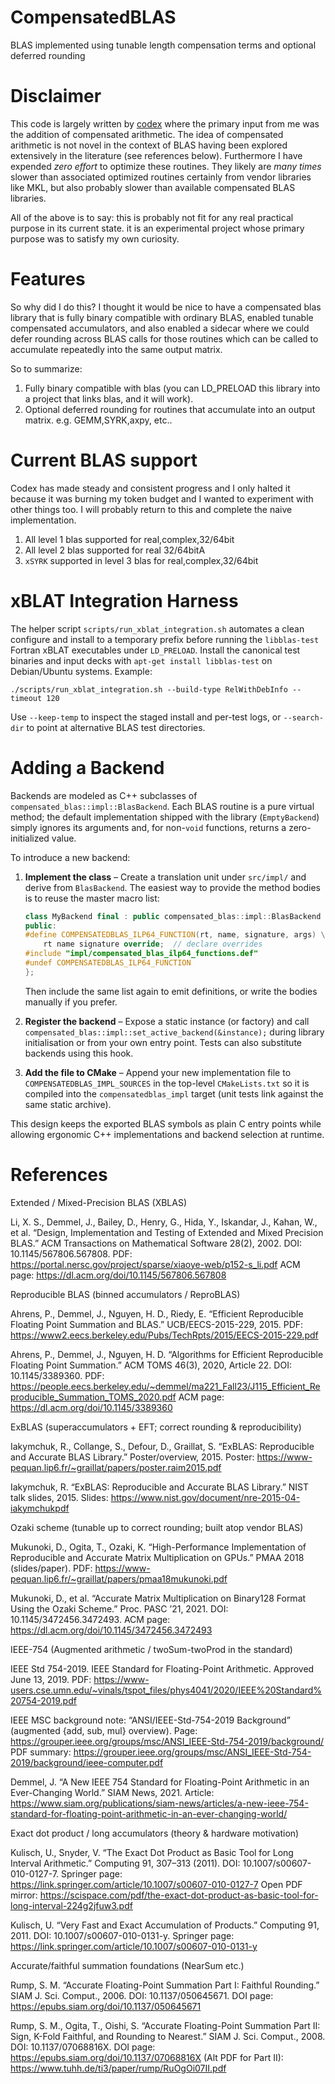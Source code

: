 # CompensatedBLAS
BLAS implemented using tunable length compensation terms and optional deferred rounding



# Disclaimer

This code is largely written by [codex](https://openai.com/codex/) where the primary input from me was the addition
of compensated arithmetic. The idea of compensated arithmetic is not novel in the context of BLAS having been
explored extensively in the literature (see references below). Furthermore I have expended _zero effort_ to
optimize these routines. They likely are _many times_ slower than associated optimized routines certainly
from vendor libraries like MKL, but also probably slower than available compensated BLAS libraries.

All of the above is to say: this is probably not fit for any real practical purpose in its current state. it is an experimental project
whose primary purpose was to satisfy my own curiosity.

# Features 

So why did I do this? I thought it would be nice to have a compensated blas library
that is fully binary compatible with ordinary BLAS, enabled tunable compensated accumulators,
and also enabled a sidecar where we could defer rounding across BLAS calls for those routines
which  can be called to accumulate repeatedly into the same output matrix.

So to summarize:

1. Fully binary compatible with blas (you can LD_PRELOAD this library into a project that links blas, and it will work).
2. Optional deferred rounding for routines that accumulate into an output matrix. e.g. GEMM,SYRK,axpy, etc..


# Current BLAS support

Codex has made steady and consistent progress and I only halted it because it was burning my token budget and
I wanted to experiment with other things too. I will probably return to this and complete the naive implementation.


1. All level 1 blas supported for real,complex,32/64bit
2. All level 2 blas supported for real 32/64bitA
3. `xSYRK` supported in level 3 blas for real,complex,32/64bit






# xBLAT Integration Harness

The helper script `scripts/run_xblat_integration.sh` automates a clean configure
and install to a temporary prefix before running the `libblas-test` Fortran
xBLAT executables under `LD_PRELOAD`. Install the canonical test binaries and
input decks with `apt-get install libblas-test` on Debian/Ubuntu systems. Example:

```
./scripts/run_xblat_integration.sh --build-type RelWithDebInfo --timeout 120
```

Use `--keep-temp` to inspect the staged install and per-test logs, or
`--search-dir` to point at alternative BLAS test directories.


# Adding a Backend

Backends are modeled as C++ subclasses of `compensated_blas::impl::BlasBackend`. Each
BLAS routine is a pure virtual method; the default implementation shipped with
the library (`EmptyBackend`) simply ignores its arguments and, for non-`void`
functions, returns a zero-initialized value.

To introduce a new backend:

1. **Implement the class** – Create a translation unit under `src/impl/` and
   derive from `BlasBackend`. The easiest way to provide the method bodies is to
   reuse the master macro list:
   ```c++
   class MyBackend final : public compensated_blas::impl::BlasBackend {
   public:
   #define COMPENSATEDBLAS_ILP64_FUNCTION(rt, name, signature, args) \
       rt name signature override;  // declare overrides
   #include "impl/compensated_blas_ilp64_functions.def"
   #undef COMPENSATEDBLAS_ILP64_FUNCTION
   };
   ```
   Then include the same list again to emit definitions, or write the bodies
   manually if you prefer.

2. **Register the backend** – Expose a static instance (or factory) and call
   `compensated_blas::impl::set_active_backend(&instance);` during library
   initialisation or from your own entry point. Tests can also substitute
   backends using this hook.

3. **Add the file to CMake** – Append your new implementation file to
   `COMPENSATEDBLAS_IMPL_SOURCES` in the top-level `CMakeLists.txt` so it is compiled
   into the `compensatedblas_impl` target (unit tests link against the same static
   archive).

This design keeps the exported BLAS symbols as plain C entry points while
allowing ergonomic C++ implementations and backend selection at runtime.


# References 

Extended / Mixed-Precision BLAS (XBLAS)

Li, X. S., Demmel, J., Bailey, D., Henry, G., Hida, Y., Iskandar, J., Kahan, W., et al. “Design, Implementation and Testing of Extended and Mixed Precision BLAS.” ACM Transactions on Mathematical Software 28(2), 2002. DOI: 10.1145/567806.567808.
PDF: https://portal.nersc.gov/project/sparse/xiaoye-web/p152-s_li.pdf
ACM page: https://dl.acm.org/doi/10.1145/567806.567808

Reproducible BLAS (binned accumulators / ReproBLAS)

Ahrens, P., Demmel, J., Nguyen, H. D., Riedy, E. “Efficient Reproducible Floating Point Summation and BLAS.” UCB/EECS-2015-229, 2015.
PDF: https://www2.eecs.berkeley.edu/Pubs/TechRpts/2015/EECS-2015-229.pdf

Ahrens, P., Demmel, J., Nguyen, H. D. “Algorithms for Efficient Reproducible Floating Point Summation.” ACM TOMS 46(3), 2020, Article 22. DOI: 10.1145/3389360.
PDF: https://people.eecs.berkeley.edu/~demmel/ma221_Fall23/J115_Efficient_Reproducible_Summation_TOMS_2020.pdf
ACM page: https://dl.acm.org/doi/10.1145/3389360

ExBLAS (superaccumulators + EFT; correct rounding & reproducibility)

Iakymchuk, R., Collange, S., Defour, D., Graillat, S. “ExBLAS: Reproducible and Accurate BLAS Library.” Poster/overview, 2015.
Poster: https://www-pequan.lip6.fr/~graillat/papers/poster.raim2015.pdf

Iakymchuk, R. “ExBLAS: Reproducible and Accurate BLAS Library.” NIST talk slides, 2015.
Slides: https://www.nist.gov/document/nre-2015-04-iakymchukpdf

Ozaki scheme (tunable up to correct rounding; built atop vendor BLAS)

Mukunoki, D., Ogita, T., Ozaki, K. “High-Performance Implementation of Reproducible and Accurate Matrix Multiplication on GPUs.” PMAA 2018 (slides/paper).
PDF: https://www-pequan.lip6.fr/~graillat/papers/pmaa18mukunoki.pdf

Mukunoki, D., et al. “Accurate Matrix Multiplication on Binary128 Format Using the Ozaki Scheme.” Proc. PASC ’21, 2021. DOI: 10.1145/3472456.3472493.
ACM page: https://dl.acm.org/doi/10.1145/3472456.3472493

IEEE-754 (Augmented arithmetic / twoSum-twoProd in the standard)

IEEE Std 754-2019. IEEE Standard for Floating-Point Arithmetic. Approved June 13, 2019.
PDF: https://www-users.cse.umn.edu/~vinals/tspot_files/phys4041/2020/IEEE%20Standard%20754-2019.pdf

IEEE MSC background note: “ANSI/IEEE-Std-754-2019 Background” (augmented {add, sub, mul} overview).
Page: https://grouper.ieee.org/groups/msc/ANSI_IEEE-Std-754-2019/background/
PDF summary: https://grouper.ieee.org/groups/msc/ANSI_IEEE-Std-754-2019/background/ieee-computer.pdf

Demmel, J. “A New IEEE 754 Standard for Floating-Point Arithmetic in an Ever-Changing World.” SIAM News, 2021.
Article: https://www.siam.org/publications/siam-news/articles/a-new-ieee-754-standard-for-floating-point-arithmetic-in-an-ever-changing-world/

Exact dot product / long accumulators (theory & hardware motivation)

Kulisch, U., Snyder, V. “The Exact Dot Product as Basic Tool for Long Interval Arithmetic.” Computing 91, 307–313 (2011). DOI: 10.1007/s00607-010-0127-7.
Springer page: https://link.springer.com/article/10.1007/s00607-010-0127-7
Open PDF mirror: https://scispace.com/pdf/the-exact-dot-product-as-basic-tool-for-long-interval-224g2jfuw3.pdf

Kulisch, U. “Very Fast and Exact Accumulation of Products.” Computing 91, 2011. DOI: 10.1007/s00607-010-0131-y.
Springer page: https://link.springer.com/article/10.1007/s00607-010-0131-y

Accurate/faithful summation foundations (NearSum etc.)

Rump, S. M. “Accurate Floating-Point Summation Part I: Faithful Rounding.” SIAM J. Sci. Comput., 2006. DOI: 10.1137/050645671.
DOI page: https://epubs.siam.org/doi/10.1137/050645671

Rump, S. M., Ogita, T., Oishi, S. “Accurate Floating-Point Summation Part II: Sign, K-Fold Faithful, and Rounding to Nearest.” SIAM J. Sci. Comput., 2008. DOI: 10.1137/07068816X.
DOI page: https://epubs.siam.org/doi/10.1137/07068816X
(Alt PDF for Part II): https://www.tuhh.de/ti3/paper/rump/RuOgOi07II.pdf
